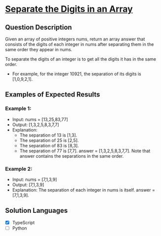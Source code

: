 # [Separate the Digits in an Array](https://leetcode.com/problems/separate-the-digits-in-an-array/)

## Question Description

Given an array of positive integers nums, return an array answer that consists of the digits of each integer in nums after separating them in the same order they appear in nums.

To separate the digits of an integer is to get all the digits it has in the same order.

- For example, for the integer 10921, the separation of its digits is [1,0,9,2,1].

## Examples of Expected Results

### Example 1:

- Input: nums = [13,25,83,77]
- Output: [1,3,2,5,8,3,7,7]
- Explanation: 
    - The separation of 13 is [1,3].
    - The separation of 25 is [2,5].
    - The separation of 83 is [8,3].
    - The separation of 77 is [7,7].
    answer = [1,3,2,5,8,3,7,7]. Note that answer contains the separations in the same order.

### Example 2:

- Input: nums = [7,1,3,9]
- Output: [7,1,3,9]
- Explanation: The separation of each integer in nums is itself.
    answer = [7,1,3,9].

## Solution Languages

- [x] TypeScript
- [ ] Python